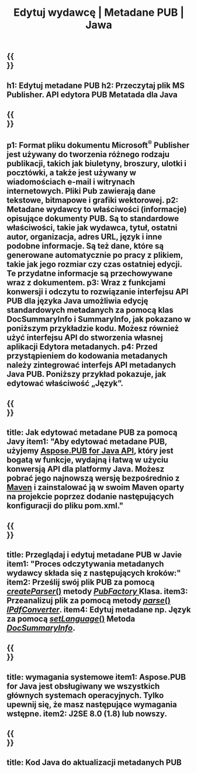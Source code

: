 ﻿---
translation: true
template: /_templates/metadata-java.md
title: Edytuj wydawcę | Metadane PUB | Jawa
description: Czytaj metadane wydawcy za pomocą rozwiązania API PUB Java. Natywny interfejs API Java zapewnia dostęp do właściwości SummaryInfo i DocSummaryInfo.
url: /java/metadata/pub/
metakeywords: edytuj java metadanych pubu, java metadanych pliku pubu, java edytora metadanych wydawcy, czytaj java metadanych pliku publikacji, czytaj java metadanych pubu
family: pub
platformtag: java
feature: metadata
aliases: /java/metadane/
---

{{<section banner>}}
---
h1: Edytuj metadane PUB
h2: Przeczytaj plik MS Publisher. API edytora PUB Metatada dla Java
---

{{<section overview>}}
---
p1: Format pliku dokumentu Microsoft<sup>®</sup> Publisher jest używany do tworzenia różnego rodzaju publikacji, takich jak biuletyny, broszury, ulotki i pocztówki, a także jest używany w wiadomościach e-mail i witrynach internetowych. Pliki Pub zawierają dane tekstowe, bitmapowe i grafiki wektorowej.
p2: Metadane wydawcy to właściwości (informacje) opisujące dokumenty PUB. Są to standardowe właściwości, takie jak wydawca, tytuł, ostatni autor, organizacja, adres URL, język i inne podobne informacje. Są też dane, które są generowane automatycznie po pracy z plikiem, takie jak jego rozmiar czy czas ostatniej edycji. Te przydatne informacje są przechowywane wraz z dokumentem.
p3: Wraz z funkcjami konwersji i odczytu to rozwiązanie interfejsu API PUB dla języka Java umożliwia edycję standardowych metadanych za pomocą klas DocSummaryInfo i SummaryInfo, jak pokazano w poniższym przykładzie kodu. Możesz również użyć interfejsu API do stworzenia własnej aplikacji Edytora metadanych.
p4: Przed przystąpieniem do kodowania metadanych należy zintegrować interfejs API metadanych Java PUB. Poniższy przykład pokazuje, jak edytować właściwość „Język”.
---

{{<section widget>}}
---
title: Jak edytować metadane PUB za pomocą Javy
item1: "Aby edytować metadane PUB, użyjemy [Aspose.PUB for Java API](https://products.aspose.com/pub/java/), który jest bogatą w funkcje, wydajną i łatwą w użyciu konwersją API dla platformy Java. Możesz pobrać jego najnowszą wersję bezpośrednio z [Maven](https://repository.aspose.com/pub/) i zainstalować ją w swoim Maven oparty na projekcie poprzez dodanie następujących konfiguracji do pliku pom.xml."
---

{{<section feature1>}}
---
title: Przeglądaj i edytuj metadane PUB w Javie
item1: "Proces odczytywania metadanych wydawcy składa się z następujących kroków:"
item2: Prześlij swój plik PUB za pomocą [*createParser*()](https://reference.aspose.com/pub/java/com.aspose.pub/PubFactory#createParser-java.lang.String-) metody [*PubFactory* ](https://reference.aspose.com/pub/java/com.aspose.pub/PubFactory) Klasa.
item3: Przeanalizuj plik za pomocą metody [*parse*()](https://reference.aspose.com/pub/java/com.aspose.pub/IPubParser#parse--) [*IPdfConverter*](https://reference.aspose.com/pub/java/com.aspose.pub/IPubParser).
item4: Edytuj metadane np. Język za pomocą [*setLanguage*()](https://reference.aspose.com/pub/java/com.aspose.pub/DocSummaryInfo#setLanguage-java.lang.String-) Metoda [*DocSummaryInfo*](https://reference.aspose.com/pub/java/com.aspose.pub/DocSummaryInfo).
---

{{<section feature2>}}
---
title: wymagania systemowe
item1: Aspose.PUB for Java jest obsługiwany we wszystkich głównych systemach operacyjnych. Tylko upewnij się, że masz następujące wymagania wstępne.
item2: J2SE 8.0 (1.8) lub nowszy.
---

{{<section codeexample>}}
---
title: Kod Java do aktualizacji metadanych PUB
---